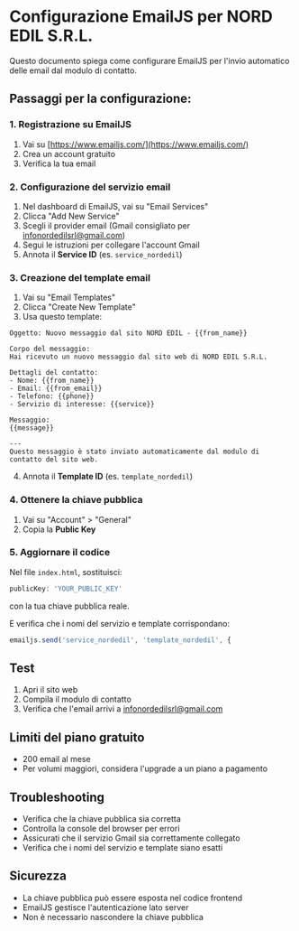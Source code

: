 # Configurazione EmailJS per NORD EDIL S.R.L.

Questo documento spiega come configurare EmailJS per l'invio automatico delle email dal modulo di contatto.

## Passaggi per la configurazione:

### 1. Registrazione su EmailJS
1. Vai su [https://www.emailjs.com/](https://www.emailjs.com/)
2. Crea un account gratuito
3. Verifica la tua email

### 2. Configurazione del servizio email
1. Nel dashboard di EmailJS, vai su "Email Services"
2. Clicca "Add New Service"
3. Scegli il provider email (Gmail consigliato per infonordedilsrl@gmail.com)
4. Segui le istruzioni per collegare l'account Gmail
5. Annota il **Service ID** (es. `service_nordedil`)

### 3. Creazione del template email
1. Vai su "Email Templates"
2. Clicca "Create New Template"
3. Usa questo template:

```
Oggetto: Nuovo messaggio dal sito NORD EDIL - {{from_name}}

Corpo del messaggio:
Hai ricevuto un nuovo messaggio dal sito web di NORD EDIL S.R.L.

Dettagli del contatto:
- Nome: {{from_name}}
- Email: {{from_email}}
- Telefono: {{phone}}
- Servizio di interesse: {{service}}

Messaggio:
{{message}}

---
Questo messaggio è stato inviato automaticamente dal modulo di contatto del sito web.
```

4. Annota il **Template ID** (es. `template_nordedil`)

### 4. Ottenere la chiave pubblica
1. Vai su "Account" > "General"
2. Copia la **Public Key**

### 5. Aggiornare il codice
Nel file `index.html`, sostituisci:
```javascript
publicKey: 'YOUR_PUBLIC_KEY'
```
con la tua chiave pubblica reale.

E verifica che i nomi del servizio e template corrispondano:
```javascript
emailjs.send('service_nordedil', 'template_nordedil', {
```

## Test
1. Apri il sito web
2. Compila il modulo di contatto
3. Verifica che l'email arrivi a infonordedilsrl@gmail.com

## Limiti del piano gratuito
- 200 email al mese
- Per volumi maggiori, considera l'upgrade a un piano a pagamento

## Troubleshooting
- Verifica che la chiave pubblica sia corretta
- Controlla la console del browser per errori
- Assicurati che il servizio Gmail sia correttamente collegato
- Verifica che i nomi del servizio e template siano esatti

## Sicurezza
- La chiave pubblica può essere esposta nel codice frontend
- EmailJS gestisce l'autenticazione lato server
- Non è necessario nascondere la chiave pubblica